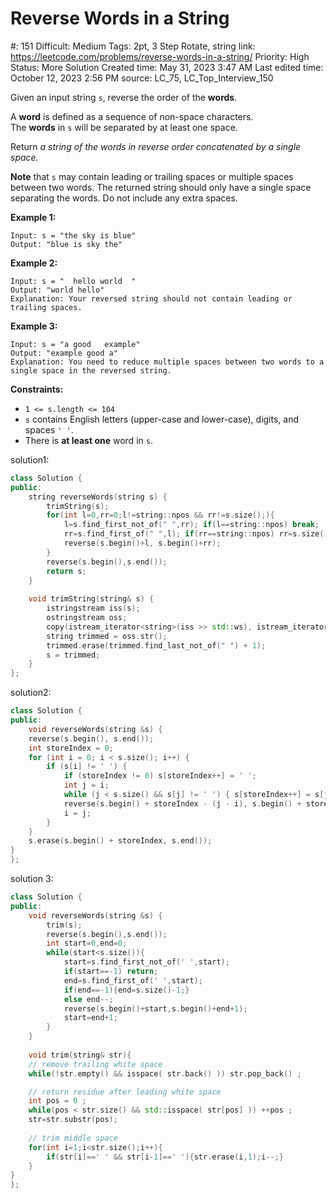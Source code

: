 # Reverse Words in a String

#: 151
Difficult: Medium
Tags: 2pt, 3 Step Rotate, string
link: https://leetcode.com/problems/reverse-words-in-a-string/
Priority: High
Status: More Solution
Created time: May 31, 2023 3:47 AM
Last edited time: October 12, 2023 2:56 PM
source: LC_75, LC_Top_Interview_150

Given an input string `s`, reverse the order of the **words**.

A **word** is defined as a sequence of non-space characters. The **words** in `s` will be separated by at least one space.

Return *a string of the words in reverse order concatenated by a single space.*

**Note** that `s` may contain leading or trailing spaces or multiple spaces between two words. The returned string should only have a single space separating the words. Do not include any extra spaces.

**Example 1:**

```
Input: s = "the sky is blue"
Output: "blue is sky the"

```

**Example 2:**

```
Input: s = "  hello world  "
Output: "world hello"
Explanation: Your reversed string should not contain leading or trailing spaces.

```

**Example 3:**

```
Input: s = "a good   example"
Output: "example good a"
Explanation: You need to reduce multiple spaces between two words to a single space in the reversed string.

```

**Constraints:**

- `1 <= s.length <= 104`
- `s` contains English letters (upper-case and lower-case), digits, and spaces `' '`.
- There is **at least one** word in `s`.

solution1:

```cpp
class Solution {
public:
    string reverseWords(string s) {
        trimString(s);
        for(int l=0,rr=0;l!=string::npos && rr!=s.size();){
            l=s.find_first_not_of(" ",rr); if(l==string::npos) break;
            rr=s.find_first_of(" ",l); if(rr==string::npos) rr=s.size();
            reverse(s.begin()+l, s.begin()+rr);
        }
        reverse(s.begin(),s.end());
        return s;
    }
    
    void trimString(string& s) {
        istringstream iss(s);
        ostringstream oss;
        copy(istream_iterator<string>(iss >> std::ws), istream_iterator<string>(), ostream_iterator<string>(oss, " "));
        string trimmed = oss.str();
        trimmed.erase(trimmed.find_last_not_of(" ") + 1);
        s = trimmed;
    }
};
```

solution2:

```cpp
class Solution {
public:
    void reverseWords(string &s) {
    reverse(s.begin(), s.end());
    int storeIndex = 0;
    for (int i = 0; i < s.size(); i++) {
        if (s[i] != ' ') {
            if (storeIndex != 0) s[storeIndex++] = ' ';
            int j = i;
            while (j < s.size() && s[j] != ' ') { s[storeIndex++] = s[j++]; }
            reverse(s.begin() + storeIndex - (j - i), s.begin() + storeIndex);
            i = j;
        }
    }
    s.erase(s.begin() + storeIndex, s.end());
}
};
```

solution 3:

```cpp
class Solution {
public:
    void reverseWords(string &s) {
        trim(s);
        reverse(s.begin(),s.end());
        int start=0,end=0;
        while(start<s.size()){
            start=s.find_first_not_of(' ',start);
            if(start==-1) return;
            end=s.find_first_of(' ',start);
            if(end==-1){end=s.size()-1;}
            else end--;
            reverse(s.begin()+start,s.begin()+end+1);
            start=end+1;
        }
    }
    
    void trim(string& str){
    // remove trailing white space
    while(!str.empty() && isspace( str.back() )) str.pop_back() ;

    // return residue after leading white space
    int pos = 0 ;
    while(pos < str.size() && std::isspace( str[pos] )) ++pos ;
    str=str.substr(pos);
        
    // trim middle space
    for(int i=1;i<str.size();i++){
        if(str[i]==' ' && str[i-1]==' '){str.erase(i,1);i--;}
    }
}
};
```